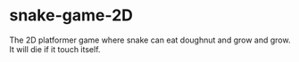 # snake-game-2D
The 2D platformer game where snake can eat doughnut and grow and grow. It will die if it touch itself.
